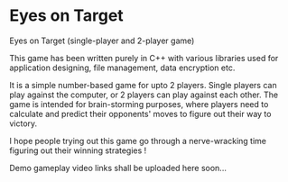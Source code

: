 # Eyes on Target
Eyes on Target (single-player and 2-player game)

This game has been written purely in C++ with various libraries used for application designing, file management, data encryption etc.

It is a simple number-based game for upto 2 players. Single players can play against the computer, or 2 players can play against each other.
The game is intended for brain-storming purposes, where players need to calculate and predict their opponents' moves to figure out their way to victory.

I hope people trying out this game go through a nerve-wracking time figuring out their winning strategies !

Demo gameplay video links shall be uploaded here soon...
